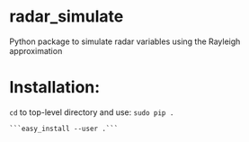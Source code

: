 # radar_simulate
Python package to simulate radar variables using the Rayleigh approximation

# Installation:
```cd``` to top-level directory and use:
```sudo pip .```
```Alternatively, the package can be installed without sudo permissions with:
```easy_install --user .```
